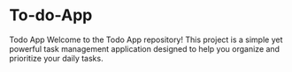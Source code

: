 # To-do-App
Todo App Welcome to the Todo App repository! This project is a simple yet powerful task management application designed to help you organize and prioritize your daily tasks.
